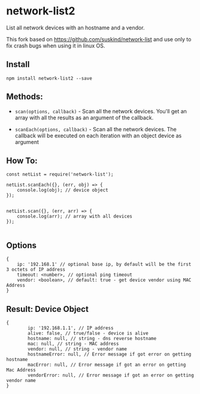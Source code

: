 # network-list2
List all network devices with an hostname and a vendor. 

This fork based on https://github.com/suskind/network-list and use only to fix crash bugs when using it in linux OS. 

## Install

`npm install network-list2 --save`


## Methods: 

 * `scan(options, callback)` - Scan all the network devices. You'll get an array with all the results as an argument of the callback.

 * `scanEach(options, callback)` - Scan all the network devices. The callback will be executed on each iteration with an object device as argument


## How To:

```
const netList = require('network-list');

netList.scanEach({}, (err, obj) => {
    console.log(obj); // device object
});


netList.scan({}, (err, arr) => {
    console.log(arr); // array with all devices
});


```

## Options

```
{
    ip: '192.168.1' // optional base ip, by default will be the first 3 octets of IP address
    timeout: <number>, // optional ping timeout
    vendor: <boolean>, // default: true - get device vendor using MAC Address
}

```

## Result: Device Object

```
{
        ip: '192.168.1.1', // IP address
        alive: false, // true/false - device is alive
        hostname: null, // string - dns reverse hostname
        mac: null, // string - MAC address
        vendor: null, // string - vendor name
        hostnameError: null, // Error message if got error on getting hostname
        macError: null, // Error message if got an error on getting Mac Address
        vendorError: null, // Error message if got an error on getting vendor name
}
```




